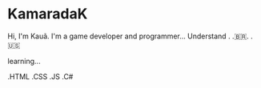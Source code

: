 <h1>KamaradaK</h1>

Hi, I'm Kauã. I'm a game developer and programmer...
Understand . .🇧🇷. .🇺🇸

<p>learning...<p>
.HTML
.CSS
.JS
.C#
